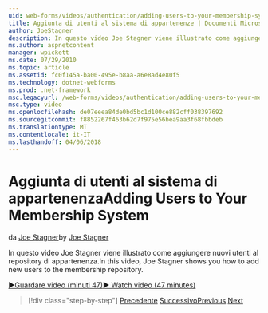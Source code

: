 ```yaml
---
uid: web-forms/videos/authentication/adding-users-to-your-membership-system
title: Aggiunta di utenti al sistema di appartenenze | Documenti Microsoft
author: JoeStagner
description: In questo video Joe Stagner viene illustrato come aggiungere nuovi utenti al repository di appartenenza.
ms.author: aspnetcontent
manager: wpickett
ms.date: 07/29/2010
ms.topic: article
ms.assetid: fc0f145a-ba00-495e-b8aa-a6e8ad4e80f5
ms.technology: dotnet-webforms
ms.prod: .net-framework
msc.legacyurl: /web-forms/videos/authentication/adding-users-to-your-membership-system
msc.type: video
ms.openlocfilehash: de07eeea84de0bd5bc1d100ce882cff038397692
ms.sourcegitcommit: f8852267f463b62d7f975e56bea9aa3f68fbbdeb
ms.translationtype: MT
ms.contentlocale: it-IT
ms.lasthandoff: 04/06/2018
---
```

<a name="adding-users-to-your-membership-system"></a><span data-ttu-id="d3f07-103">Aggiunta di utenti al sistema di appartenenza</span><span class="sxs-lookup"><span data-stu-id="d3f07-103">Adding Users to Your Membership System</span></span>
====================
<span data-ttu-id="d3f07-104">da [Joe Stagner](https://github.com/JoeStagner)</span><span class="sxs-lookup"><span data-stu-id="d3f07-104">by [Joe Stagner](https://github.com/JoeStagner)</span></span>

<span data-ttu-id="d3f07-105">In questo video Joe Stagner viene illustrato come aggiungere nuovi utenti al repository di appartenenza.</span><span class="sxs-lookup"><span data-stu-id="d3f07-105">In this video, Joe Stagner shows you how to add new users to the membership repository.</span></span>

[<span data-ttu-id="d3f07-106">&#9654;Guardare video (minuti 47)</span><span class="sxs-lookup"><span data-stu-id="d3f07-106">&#9654; Watch video (47 minutes)</span></span>](https://channel9.msdn.com/Blogs/ASP-NET-Site-Videos/adding-users-to-your-membership-system)

> [!div class="step-by-step"]
> <span data-ttu-id="d3f07-107">[Precedente](validating-users-with-the-login-control.md)
> [Successivo](logging-users-into-your-membership-system.md)</span><span class="sxs-lookup"><span data-stu-id="d3f07-107">[Previous](validating-users-with-the-login-control.md)
[Next](logging-users-into-your-membership-system.md)</span></span>
